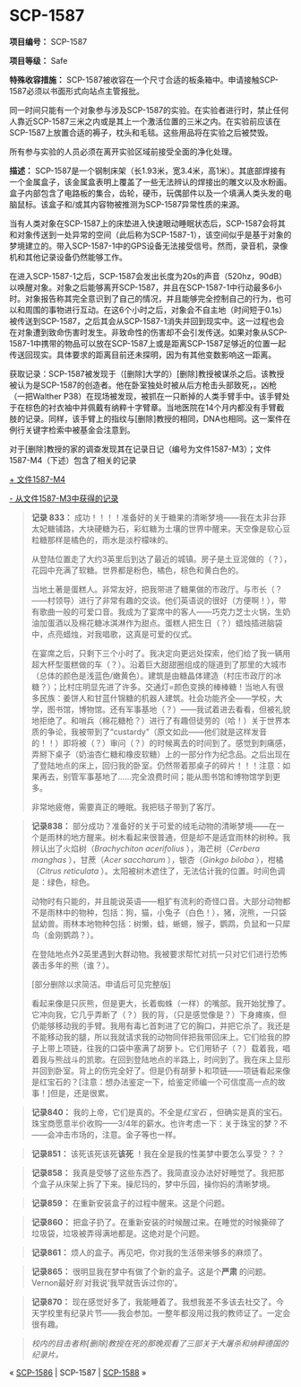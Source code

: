 # SCP-1587
                        


**项目编号：** SCP-1587

**项目等级：** Safe

**特殊收容措施：** SCP-1587被收容在一个尺寸合适的板条箱中。申请接触SCP-1587必须以书面形式向站点主管报批。

同一时间只能有一个对象参与涉及SCP-1587的实验。在实验者进行时，禁止任何人靠近SCP-1587三米之内或是其上一个激活位置的三米之内。在实验前应该在SCP-1587上放置合适的褥子，枕头和毛毯。这些用品将在实验之后被焚毁。

所有参与实验的人员必须在离开实验区域前接受全面的净化处理。

**描述：** SCP-1587是一个钢制床架（长1.93米，宽3.4米，高1米）。其底部焊接有一个金属盒子，该金属盒表明上覆盖了一些无法辨认的焊接出的雕文以及水粉画。盒子内部包含了电路板的集合，齿轮，硬币，玩偶部件以及一个填满人类头发的电脑鼠标。该盒子和/或其内容物被推测为SCP-1587异常性质的来源。

当有人类对象在SCP-1587上的床垫进入快速眼动睡眠状态后，SCP-1587会将其和对象传送到一处异常的空间（此后称为SCP-1587-1），该空间似乎是基于对象的梦境建立的。带入SCP-1587-1中的GPS设备无法接受信号。然而，录音机，录像机和其他记录设备仍然能够工作。

在进入SCP-1587-1之后，SCP-1587会发出长度为20s的声音（520hz，90dB）以唤醒对象。对象之后能够离开SCP-1587，并且在SCP-1587-1中行动最多6小时。对象报告称其完全意识到了自己的情况，并且能够完全控制自己的行为，也可以和周围的事物进行互动。在这6个小时之后，对象会不自主地（时间短于0.1s）被传送到SCP-1587，之后其会从SCP-1587-1消失并回到现实中。这一过程也会在对象遭到致命伤害时发生。非致命性的伤害却不会引发传送。如果对象从SCP-1587-1中携带的物品可以放在SCP-1587上或是距离SCP-1587足够近的位置一起传送回现实。具体要求的距离目前还未探明，因为有其他变数影响这一距离。

获取记录：SCP-1587被发现于（[删除]大学的）[删除]教授被谋杀之后。该教授被认为是SCP-1587的创造者。他在卧室独处时被从后方枪击头部致死，。凶枪（一把Walther P38）在现场被发现，被抓在一只断掉的人类手臂手中。该手臂处于在棕色的衬衣袖中并佩戴有纳粹十字臂章。当地医院在14个月内都没有手臂截肢的记录。同样，该手臂上的指纹与[删除]教授的相同，DNA也相同。这一案件在例行关键字检索中被基金会注意到。

对于[删除]教授的家的调查发现其在记录日记（编号为文件1587-M3）；文件1587-M4（下述）包含了相关的记录


<a shape='rect' class='collapsible-block-link' href='javascript:;'>+&#160;&#25991;&#20214;1587-M4</a>

<a shape='rect' class='collapsible-block-link' href='javascript:;'>-&#160;&#20174;&#25991;&#20214;1587-M3&#20013;&#33719;&#24471;&#30340;&#35760;&#24405;</a>


> **记录 833：** 成功！！！！准备好的关于糖果的清晰梦境——我在太非台菲太妃糖铺路，大块硬糖为石，彩虹糖为土壤的世界中醒来。天空像是软心豆粒糖那样是橘色的，雨水是淡柠檬味的。
> 
> 从登陆位置走了大约3英里后到达了最近的城镇。房子是土豆泥做的（？），花园中充满了软糖。世界都是粉色，橘色，棕色和黄白色的。
> 
> 当地土著是蛋糕人。非常友好，把我带进了糖果做的市政厅。与市长（？——村领导）进行了非常有趣的交谈。他们英语说的很好（方便啊！），带有歌曲一般的可爱口音。我成为了宴席中的客人——巧克力芝士火锅，生奶油加蛋酒以及棉花糖冰淇淋作为甜点。蛋糕人把生日（？）蜡烛插进脑袋中，点亮蜡烛，对我唱歌，这真是可爱的仪式。
> 
> 在宴席之后，只剩下三个小时了。我决定向更远处探索，他们给了我一辆用超大杯型蛋糕做的车（？）。沿着巨大甜甜圈组成的隧道到了那里的大城市（总体的颜色是浅蓝色/嫩黄色）。建筑是由糖晶体建造（村庄市政厅的冰糖？）；比村庄明显先进了许多。交通灯=颜色变换的棒棒糖！当地人有很多民族：姜饼人和甘蓝什锦糖的机器人建筑。社会功能齐全——学校，大学，图书馆，博物馆。还有军事基地（？）——我试着进去看看，但被礼貌地拒绝了。和哨兵（棉花糖枪？）进行了有趣但徒劳的（哈！）关于世界本质的争论，我被带到了“custardy”（原文如此——他们就是这样发音的！！）即将被（？）审问（？）的时候离去的时间到了。感觉到刺痛感，弄掰下桌子（奶油杏仁糖和橡皮软糖）上的一部分作为纪念品。之后出现在了登陆地点的床上，回归我的卧室。仍然带着那桌子的碎片！！！注意：如果再去，别管军事基地了……完全浪费时间；能从图书馆和博物馆学到更多。
> 
> 非常地疲倦，需要真正的睡眠。我把毯子带到了客厅。
> 


> **记录838：** 部分成功？准备好的关于可爱的绒毛动物的清晰梦境——在一个是雨林的地方醒来。树木看起来很普通，但是却不是适宜雨林的树种。我辨认出了火焰树（*Brachychiton acerifolius* ），海芒树（*Cerbera manghas* ），甘蔗（*Acer saccharum* ），银杏（*Ginkgo biloba* ），柑橘（*Citrus reticulata* ）。太阳被树木遮住了，无法估计我的位置。时间色调是：绿色，棕色。
> 
> 动物时有只能的，并且能说英语——粗犷有流利的奇怪口音。大部分动物都不是雨林中的物种，包括：狗，猫，小兔子（白色！），猪，浣熊，一只袋鼠幼兽。雨林本地物种包括：树懒，蛙，蜥蜴，猴子，鹦鹉，负鼠和一只犀鸟（金刚鹦鹉？）。
> 
> 在登陆地点外2英里遇到大群动物。我被要求帮忙对抗一只对它们进行恐怖袭击多年的熊（谁？）。
> 
> [部分删除以求简洁。申请后可见完整版]
> 
> 看起来像是只灰熊，但是更大，长着蜘蛛（一样）的嘴部。我开始犹豫了。它冲向我，它几乎弄断了（？）我的背，（只是感觉像是？）下身瘫痪，但仍能够移动我的手臂。我用有毒匕首刺进了它的胸口，并把它杀了。我还是不能移动我的腿，所以我就请求我的动物同伴把我带回床上。它们给我的脖子上带上项链，往我的口袋中塞满了胡萝卜。它们用轿子（？）载着我，唱着我与熊战斗的凯歌。在回到登陆地点的半路上，时间到了。我在床上显形并回到卧室。背上的伤完全好了。但是仍有胡萝卜和项链——项链看起来像是红宝石的？[注意：想办法鉴定一下，给鉴定师编一个可信度高一点的故事！]但是，还是很累。
> 


> **记录840：** 我的上帝，它们是真的。不全是*红宝石* ，但确实是真的宝石。珠宝商愿意半价收购——3/4年的薪水。也许考虑一下：关于珠宝的梦？不——会冲击市场的，注意。金子等也一样。
> 


> **记录851：** 该死该死该死**该死** ！我在全是我的性美梦中要怎么享受？？？
> 


> **记录858：** 我真是受够了这些东西了。我简直没办法好好睡觉了。我把那个盒子从床架上拆了下来。操尼玛的，梦中乐园，操你妈的清晰梦境。
> 


> **记录859：** 在重新安装盒子的过程中醒来。这是个问题。
> 


> **记录860：** 把盒子扔了。在重新安装的时候醒过来。在睡觉的时候撕碎了垃圾袋，垃圾被弄得满地都是。这绝对是个问题。
> 


> **记录861：** 烦人的盒子。再见吧，你对我的生活带来够多的麻烦了。
> 


> **记录865：** 很明显我在梦中有做了个新的盒子。这是个**严肃** 的问题。Vernon最好*别* 对我说‘我早就告诉过你的’。
> 


> **记录870：** 现在感觉好多了，我能睡着了。我想我差不多该去社交了。今天学校里有纪录片节——我会参加。一整年都没用过我的教师证了。一定会很有趣。
> 


> *校内的目击者称[删除]教授在死的那晚观看了三部关于大屠杀和纳粹德国的纪录片。* 
> 






« [SCP-1586](/scp-1586) | SCP-1587 | [SCP-1588](/scp-1588) »





                    
